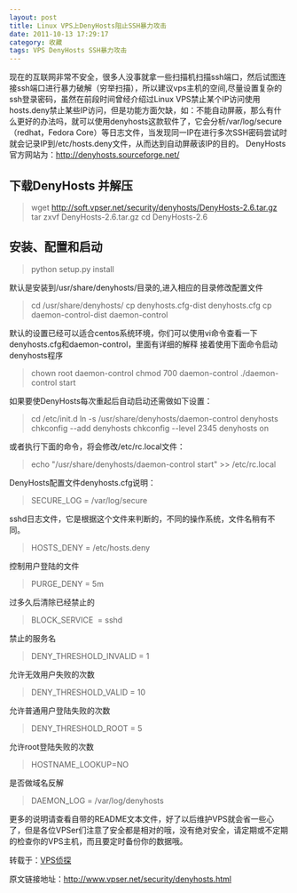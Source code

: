 ```yaml
---
layout: post
title: Linux VPS上DenyHosts阻止SSH暴力攻击
date: 2011-10-13 17:29:17
category: 收藏
tags: VPS DenyHosts SSH暴力攻击
---
```



现在的互联网非常不安全，很多人没事就拿一些扫描机扫描ssh端口，然后试图连接ssh端口进行暴力破解（穷举扫描），所以建议vps主机的空间,尽量设置复杂的ssh登录密码，虽然在前段时间曾经介绍过Linux VPS禁止某个IP访问使用hosts.deny禁止某些IP访问，但是功能方面欠缺，如：不能自动屏蔽，那么有什么更好的办法吗，就可以使用denyhosts这款软件了，它会分析/var/log/secure（redhat，Fedora Core）等日志文件，当发现同一IP在进行多次SSH密码尝试时就会记录IP到/etc/hosts.deny文件，从而达到自动屏蔽该IP的目的。 DenyHosts官方网站为：<http://denyhosts.sourceforge.net/>   

## 下载DenyHosts 并解压 

> wget <http://soft.vpser.net/security/denyhosts/DenyHosts-2.6.tar.gz>   
> tar zxvf DenyHosts-2.6.tar.gz cd DenyHosts-2.6

## 安装、配置和启动 

> python setup.py install

默认是安装到/usr/share/denyhosts/目录的,进入相应的目录修改配置文件 

> cd /usr/share/denyhosts/ cp denyhosts.cfg-dist denyhosts.cfg cp daemon-control-dist daemon-control

默认的设置已经可以适合centos系统环境，你们可以使用vi命令查看一下denyhosts.cfg和daemon-control，里面有详细的解释 接着使用下面命令启动denyhosts程序 

> chown root daemon-control chmod 700 daemon-control ./daemon-control start

如果要使DenyHosts每次重起后自动启动还需做如下设置： 

> cd /etc/init.d ln -s /usr/share/denyhosts/daemon-control denyhosts chkconfig --add denyhosts chkconfig --level 2345 denyhosts on

或者执行下面的命令，将会修改/etc/rc.local文件： 

> echo "/usr/share/denyhosts/daemon-control start" >> /etc/rc.local

DenyHosts配置文件denyhosts.cfg说明： 

> SECURE_LOG = /var/log/secure

sshd日志文件，它是根据这个文件来判断的，不同的操作系统，文件名稍有不同。 

> HOSTS_DENY = /etc/hosts.deny

控制用户登陆的文件 

> PURGE_DENY = 5m

过多久后清除已经禁止的 

> BLOCK_SERVICE  = sshd

禁止的服务名 

> DENY_THRESHOLD_INVALID = 1

允许无效用户失败的次数 

> DENY_THRESHOLD_VALID = 10

允许普通用户登陆失败的次数 

> DENY_THRESHOLD_ROOT = 5

允许root登陆失败的次数 

> HOSTNAME_LOOKUP=NO

是否做域名反解 

> DAEMON_LOG = /var/log/denyhosts

更多的说明请查看自带的README文本文件，好了以后维护VPS就会省一些心了，但是各位VPSer们注意了安全都是相对的哦，没有绝对安全，请定期或不定期的检查你的VPS主机，而且要定时备份你的数据哦。   

转载于：[VPS侦探](http://www.vpser.net/) 

原文链接地址：<http://www.vpser.net/security/denyhosts.html>
